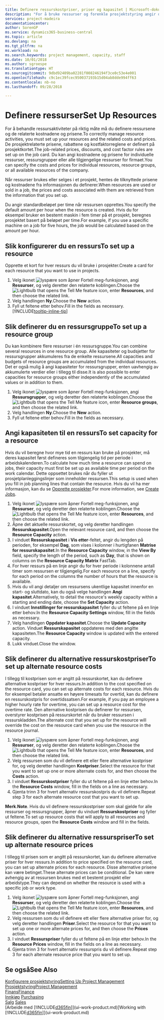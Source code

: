 ```yaml
---
title: Definere ressurskostpriser, priser og kapasitet | Microsoft-dokumentasjon
description: "For å bruke ressurser og forenkle prosjektstyring angir du kostnadene og prisene for individuelle ressurser eller ressursgrupper, og angir ressurskapasiteten."
services: project-madeira
documentationcenter: 
author: SorenGP
ms.service: dynamics365-business-central
ms.topic: article
ms.devlang: na
ms.tgt_pltfrm: na
ms.workload: na
ms.search.keywords: project management, capacity, staff
ms.date: 10/01/2018
ms.author: sgroespe
ms.translationtype: HT
ms.sourcegitcommit: 9dbd92409ba02281f008246194f3ce0c53e4e001
ms.openlocfilehash: c9c1ec39fcec950037193b15d04ab8dde994ff63
ms.contentlocale: nb-no
ms.lasthandoff: 09/28/2018

---
```

# <a name="set-up-resources"></a><span data-ttu-id="d4a49-103">Definere ressurser</span><span class="sxs-lookup"><span data-stu-id="d4a49-103">Set Up Resources</span></span>
<span data-ttu-id="d4a49-104">For å behandle ressursaktiviteter på riktig måte må du definere ressursene og de relaterte kostnadene og prisene.</span><span class="sxs-lookup"><span data-stu-id="d4a49-104">To correctly manage resource activities, you must set up your resources and the related costs and prices.</span></span> <span data-ttu-id="d4a49-105">De prosjektrelaterte prisene, rabattene og kostfaktorreglene er definert på prosjektkortet.</span><span class="sxs-lookup"><span data-stu-id="d4a49-105">The job-related prices, discounts, and cost factor rules are set up on the job card.</span></span> <span data-ttu-id="d4a49-106">Du kan angi kostnadene og prisene for individuelle ressurser, ressursgrupper eller alle tilgjengelige ressurser for firmaet.</span><span class="sxs-lookup"><span data-stu-id="d4a49-106">You can specify the costs and prices for individual resources, resource groups, or all available resources of the company.</span></span>

<span data-ttu-id="d4a49-107">Når ressurser brukes eller selges i et prosjekt, hentes de tilknyttede prisene og kostnadene fra informasjonen du definerer.</span><span class="sxs-lookup"><span data-stu-id="d4a49-107">When resources are used or sold in a job, the prices and costs associated with them are retrieved from the information that you set up.</span></span>

<span data-ttu-id="d4a49-108">Du angir standardbeløpet per time når ressursen opprettes.</span><span class="sxs-lookup"><span data-stu-id="d4a49-108">You specify the default amount per hour when the resource is created.</span></span> <span data-ttu-id="d4a49-109">Hvis du for eksempel bruker en bestemt maskin i fem timer på et prosjekt, beregnes prosjektet basert på beløpet per time.</span><span class="sxs-lookup"><span data-stu-id="d4a49-109">For example, if you use a specific machine on a job for five hours, the job would be calculated based on the amount per hour.</span></span>

## <a name="to-set-up-a-resource"></a><span data-ttu-id="d4a49-110">Slik konfigurerer du en ressurs</span><span class="sxs-lookup"><span data-stu-id="d4a49-110">To set up a resource</span></span>
<span data-ttu-id="d4a49-111">Opprette et kort for hver ressurs du vil bruke i prosjekter.</span><span class="sxs-lookup"><span data-stu-id="d4a49-111">Create a card for each resource that you want to use in projects.</span></span>

1. <span data-ttu-id="d4a49-112">Velg ikonet ![lyspære som åpner Fortell meg-funksjonen](media/ui-search/search_small.png "Fortell hva du vil gjøre"), angi **Ressurser**, og velg deretter den relaterte koblingen.</span><span class="sxs-lookup"><span data-stu-id="d4a49-112">Choose the ![Lightbulb that opens the Tell Me feature](media/ui-search/search_small.png "Tell me what you want to do") icon, enter **Resources**, and then choose the related link.</span></span>
2. <span data-ttu-id="d4a49-113">Velg handlingen **Ny**.</span><span class="sxs-lookup"><span data-stu-id="d4a49-113">Choose the **New** action.</span></span>
3. <span data-ttu-id="d4a49-114">Fyll ut feltene etter behov.</span><span class="sxs-lookup"><span data-stu-id="d4a49-114">Fill in the fields as necessary.</span></span> [!INCLUDE[tooltip-inline-tip](includes/tooltip-inline-tip_md.md)]  

## <a name="to-set-up-a-resource-group"></a><span data-ttu-id="d4a49-115">Slik definerer du en ressursgruppe</span><span class="sxs-lookup"><span data-stu-id="d4a49-115">To set up a resource group</span></span>
<span data-ttu-id="d4a49-116">Du kan kombinere flere ressurser i én ressursgruppe.</span><span class="sxs-lookup"><span data-stu-id="d4a49-116">You can combine several resources in one resource group.</span></span> <span data-ttu-id="d4a49-117">Alle kapasiteter og budsjetter for ressursgrupper akkumuleres fra de enkelte ressursene.</span><span class="sxs-lookup"><span data-stu-id="d4a49-117">All capacities and budgets of resource groups are accumulated from the individual resources.</span></span> <span data-ttu-id="d4a49-118">Det er også mulig å angi kapasiteter for ressursgrupper, enten uavhengig av akkumulerte verdier eller i tillegg til disse.</span><span class="sxs-lookup"><span data-stu-id="d4a49-118">It is also possible to enter capacities for resource groups either independently of the accumulated values or in addition to them.</span></span>

1. <span data-ttu-id="d4a49-119">Velg ikonet ![lyspære som åpner Fortell meg-funksjonen](media/ui-search/search_small.png "Fortell hva du vil gjøre"), angi **Ressursgrupper**, og velg deretter den relaterte koblingen.</span><span class="sxs-lookup"><span data-stu-id="d4a49-119">Choose the ![Lightbulb that opens the Tell Me feature](media/ui-search/search_small.png "Tell me what you want to do") icon, enter **Resource groups**, and then choose the related link.</span></span>
2. <span data-ttu-id="d4a49-120">Velg handlingen **Ny**.</span><span class="sxs-lookup"><span data-stu-id="d4a49-120">Choose the **New** action.</span></span>
3. <span data-ttu-id="d4a49-121">Fyll ut feltene etter behov.</span><span class="sxs-lookup"><span data-stu-id="d4a49-121">Fill in the fields as necessary.</span></span>

## <a name="to-set-capacity-for-a-resource"></a><span data-ttu-id="d4a49-122">Angi kapasiteten til en ressurs</span><span class="sxs-lookup"><span data-stu-id="d4a49-122">To set capacity for a resource</span></span>
<span data-ttu-id="d4a49-123">Hvis du vil beregne hvor mye tid en ressurs kan bruke på prosjekter, må deres kapasitet først defineres som tilgjengelig tid per periode i arbeidskalenderen.</span><span class="sxs-lookup"><span data-stu-id="d4a49-123">To calculate how much time a resource can spend on jobs, their capacity must first be set up as available time per period on the work calendar.</span></span> <span data-ttu-id="d4a49-124">Dette oppsettet brukes når du fyller ut prosjetplanleggingslinjer som inneholder ressursen.</span><span class="sxs-lookup"><span data-stu-id="d4a49-124">This setup is used when you fill in job planning lines that contain the resource.</span></span> <span data-ttu-id="d4a49-125">Hvis du vil ha mer informasjon, kan du se [Opprette prosjekter](projects-how-create-jobs.md).</span><span class="sxs-lookup"><span data-stu-id="d4a49-125">For more information, see [Create Jobs](projects-how-create-jobs.md).</span></span>

1. <span data-ttu-id="d4a49-126">Velg ikonet ![lyspære som åpner Fortell meg-funksjonen](media/ui-search/search_small.png "Fortell hva du vil gjøre"), angi **Ressurser**, og velg deretter den relaterte koblingen.</span><span class="sxs-lookup"><span data-stu-id="d4a49-126">Choose the ![Lightbulb that opens the Tell Me feature](media/ui-search/search_small.png "Tell me what you want to do") icon, enter **Resources**, and then choose the related link.</span></span>
2. <span data-ttu-id="d4a49-127">Åpne det aktuelle ressurskortet, og velg deretter handlingen **Ressurskapasitet**.</span><span class="sxs-lookup"><span data-stu-id="d4a49-127">Open the relevant resource card, and then choose the **Resource Capacity** action.</span></span>
3. <span data-ttu-id="d4a49-128">I vinduet **Ressurskapasitet** i **Vis etter**-feltet, angir du lengden på perioden, for eksempel **Dag**, som vises i kolonner i hurtigfanen **Matrise for ressurskapasitet**.</span><span class="sxs-lookup"><span data-stu-id="d4a49-128">In the **Resource Capacity** window, in the **View By** field, specify the length of the period, such as **Day**, that is shown on columns on the **Resource Capacity Matrix** FastTab.</span></span>
4. <span data-ttu-id="d4a49-129">For hver ressurs på en linje angir du for hver periode i kolonnene antall timer som ressursen er tilgjengelig.</span><span class="sxs-lookup"><span data-stu-id="d4a49-129">For each resource on a line, specify for each period on the columns the number of hours that the resource is available.</span></span>
5. <span data-ttu-id="d4a49-130">Hvis du vil angi detaljer om ressursens ukentlige kapasitet innenfor en start- og sluttdato, kan du også velge handlingen **Angi kapasitet**.</span><span class="sxs-lookup"><span data-stu-id="d4a49-130">Alternatively, to detail the resource's weekly capacity within a starting and ending date, choose the **Set Capacity** action.</span></span>
6. <span data-ttu-id="d4a49-131">I vinduet **Innstillinger for ressurskapasitet** fyller du ut feltene på en linje etter behov.</span><span class="sxs-lookup"><span data-stu-id="d4a49-131">In the **Resource Capacity Settings** window, fill in the fields as necessary.</span></span>
7. <span data-ttu-id="d4a49-132">Velg handlingen **Oppdater kapasitet**.</span><span class="sxs-lookup"><span data-stu-id="d4a49-132">Choose the **Update Capacity** action.</span></span> <span data-ttu-id="d4a49-133">Vinduet **Ressurskapasitet** oppdateres med den angitte kapasiteten.</span><span class="sxs-lookup"><span data-stu-id="d4a49-133">The **Resource Capacity** window is updated with the entered capacity.</span></span>
8. <span data-ttu-id="d4a49-134">Lukk vinduet.</span><span class="sxs-lookup"><span data-stu-id="d4a49-134">Close the window.</span></span>

## <a name="to-set-up-alternate-resource-costs"></a><span data-ttu-id="d4a49-135">Slik definerer du alternative ressurskostpriser</span><span class="sxs-lookup"><span data-stu-id="d4a49-135">To set up alternate resource costs</span></span>
<span data-ttu-id="d4a49-136">I tillegg til kostprisen som er angitt på ressurskortet, kan du definere alternative kostpriser for hver ressurs.</span><span class="sxs-lookup"><span data-stu-id="d4a49-136">In addition to the cost specified on the resource card, you can set up alternate costs for each resource.</span></span> <span data-ttu-id="d4a49-137">Hvis du for eksempel betaler ansatte en høyere timesats for overtid, kan du definere en ressurskostpris for overtidssatsen.</span><span class="sxs-lookup"><span data-stu-id="d4a49-137">For example, if you pay an employee a higher hourly rate for overtime, you can set up a resource cost for the overtime rate.</span></span> <span data-ttu-id="d4a49-138">Den alternative kostprisen du definerer for ressursen, overstyrer kostprisen på ressurskortet når du bruker ressursen i ressurskladden.</span><span class="sxs-lookup"><span data-stu-id="d4a49-138">The alternate cost that you set up for the resource will override the cost on the resource card when you use the resource in the resource journal.</span></span>

1. <span data-ttu-id="d4a49-139">Velg ikonet ![lyspære som åpner Fortell meg-funksjonen](media/ui-search/search_small.png "Fortell hva du vil gjøre"), angi **Ressurser**, og velg deretter den relaterte koblingen.</span><span class="sxs-lookup"><span data-stu-id="d4a49-139">Choose the ![Lightbulb that opens the Tell Me feature](media/ui-search/search_small.png "Tell me what you want to do") icon, enter **Resources**, and then choose the related link.</span></span>  
2. <span data-ttu-id="d4a49-140">Velg ressursen som du vil definere ett eller flere alternative kostpriser for, og velg deretter handlingen **Kostpriser**.</span><span class="sxs-lookup"><span data-stu-id="d4a49-140">Select the resource for that you want to set up one or more alternate costs for, and then choose the **Costs** action.</span></span>  
3. <span data-ttu-id="d4a49-141">I vinduet **Ressurskostpriser** fyller du ut feltene på en linje etter behov.</span><span class="sxs-lookup"><span data-stu-id="d4a49-141">In the **Resource Costs** window, fill in the fields on a line as necessary.</span></span>  
4. <span data-ttu-id="d4a49-142">Gjenta trinn 3 for hvert alternativ ressurskostpris du vil definere.</span><span class="sxs-lookup"><span data-stu-id="d4a49-142">Repeat step 3 for each alternate resource cost that you want to set up.</span></span>

<span data-ttu-id="d4a49-143">**Merk**.</span><span class="sxs-lookup"><span data-stu-id="d4a49-143">**Note**.</span></span> <span data-ttu-id="d4a49-144">Hvis du vil definere ressurskostpriser som skal gjelde for alle ressurser og ressursgrupper, åpner du vinduet **Ressurskostpriser** og fyller ut feltene.</span><span class="sxs-lookup"><span data-stu-id="d4a49-144">To set up resource costs that will apply to all resources and resource groups, open the **Resource Costs** window and fill in the fields.</span></span>

## <a name="to-set-up-alternate-resource-prices"></a><span data-ttu-id="d4a49-145">Slik definerer du alternative ressurspriser</span><span class="sxs-lookup"><span data-stu-id="d4a49-145">To set up alternate resource prices</span></span>
<span data-ttu-id="d4a49-146">I tillegg til prisen som er angitt på ressurskortet, kan du definere alternative priser for hver ressurs.</span><span class="sxs-lookup"><span data-stu-id="d4a49-146">In addition to price specified on the resource card, you can set up alternate prices for each resource.</span></span> <span data-ttu-id="d4a49-147">Disse alternative prisene kan være betinget.</span><span class="sxs-lookup"><span data-stu-id="d4a49-147">These alternate prices can be conditional.</span></span> <span data-ttu-id="d4a49-148">De kan være avhengig av at ressursen brukes med et bestemt prosjekt eller arbeidstype.</span><span class="sxs-lookup"><span data-stu-id="d4a49-148">They can depend on whether the resource is used with a specific job or work type.</span></span>

1. <span data-ttu-id="d4a49-149">Velg ikonet ![lyspære som åpner Fortell meg-funksjonen](media/ui-search/search_small.png "Fortell hva du vil gjøre"), angi **Ressurser**, og velg deretter den relaterte koblingen.</span><span class="sxs-lookup"><span data-stu-id="d4a49-149">Choose the ![Lightbulb that opens the Tell Me feature](media/ui-search/search_small.png "Tell me what you want to do") icon, enter **Resources**, and then choose the related link.</span></span>
2. <span data-ttu-id="d4a49-150">Velg ressursen som du vil definere ett eller flere alternative priser for, og velg deretter handlingen **Priser**.</span><span class="sxs-lookup"><span data-stu-id="d4a49-150">Select the resource for that you want to set up one or more alternate prices for, and then choose the **Prices** action.</span></span>
3. <span data-ttu-id="d4a49-151">I vinduet **Ressurspriser** fyller du ut feltene på en linje etter behov.</span><span class="sxs-lookup"><span data-stu-id="d4a49-151">In the **Resource Prices** window, fill in the fields on a line as necessary.</span></span>
4. <span data-ttu-id="d4a49-152">Gjenta trinn 3 for hvert alternativ ressurspris du vil definere.</span><span class="sxs-lookup"><span data-stu-id="d4a49-152">Repeat step 3 for each alternate resource price that you want to set up.</span></span>

## <a name="see-also"></a><span data-ttu-id="d4a49-153">Se også</span><span class="sxs-lookup"><span data-stu-id="d4a49-153">See Also</span></span>
[<span data-ttu-id="d4a49-154">Konfigurere prosjektstyring</span><span class="sxs-lookup"><span data-stu-id="d4a49-154">Setting Up Project Management</span></span>](projects-setup-projects.md)  
[<span data-ttu-id="d4a49-155">Prosjektstyring</span><span class="sxs-lookup"><span data-stu-id="d4a49-155">Project Management</span></span>](projects-manage-projects.md)  
[<span data-ttu-id="d4a49-156">Finans</span><span class="sxs-lookup"><span data-stu-id="d4a49-156">Finance</span></span>](finance.md)  
<span data-ttu-id="d4a49-157">[Innkjøp](purchasing-manage-purchasing.md)       </span><span class="sxs-lookup"><span data-stu-id="d4a49-157">[Purchasing](purchasing-manage-purchasing.md)       </span></span>  
<span data-ttu-id="d4a49-158">[Salg](sales-manage-sales.md)    </span><span class="sxs-lookup"><span data-stu-id="d4a49-158">[Sales](sales-manage-sales.md)    </span></span>  
<span data-ttu-id="d4a49-159">[Arbeide med [!INCLUDE[d365fin](includes/d365fin_md.md)]](ui-work-product.md)</span><span class="sxs-lookup"><span data-stu-id="d4a49-159">[Working with [!INCLUDE[d365fin](includes/d365fin_md.md)]](ui-work-product.md)</span></span>  

